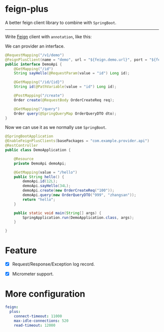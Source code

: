 # feign-plus

A better feign client library to combine with `SpringBoot`.

---



Write [Feign](https://github.com/OpenFeign/feign) client with `annotation`, like this:

We can provider an interface.

```java
@RequestMapping("/v1/demo")
@FeignPlusClient(name = "demo", url = "${feign.demo.url}", port = "${feign.demo.port}")
public interface DemoApi {
    @GetMapping("/id")
    String sayHello(@RequestParam(value = "id") Long id);

    @GetMapping("/id/{id}")
    String id(@PathVariable(value = "id") Long id);

    @PostMapping("/create")
    Order create(@RequestBody OrderCreateReq req);

    @GetMapping("/query")
    Order query(@SpringQueryMap OrderQueryDTO dto);
}
```

Now we can use it as we normally use `SpringBoot`.

```java
@SpringBootApplication
@EnableFeignPlusClients(basePackages = "com.example.provider.api")
@RestController
public class DemoApplication {

	@Resource
	private DemoApi demoApi;

	@GetMapping(value = "/hello")
	public String hello() {
		demoApi.id(12L);
		demoApi.sayHello(34L);
		demoApi.create(new OrderCreateReq("100"));
		demoApi.query(new OrderQueryDTO("999", "zhangsan"));
		return "hello";
	}

	public static void main(String[] args) {
		SpringApplication.run(DemoApplication.class, args);
	}

}
```

# Feature

- [x] Request/Response/Exception log record.
- [x] Micrometer support.


# More configuration

```yaml
feign:
  plus:
    connect-timeout: 11000
    max-idle-connections: 520
    read-timeout: 12000
```